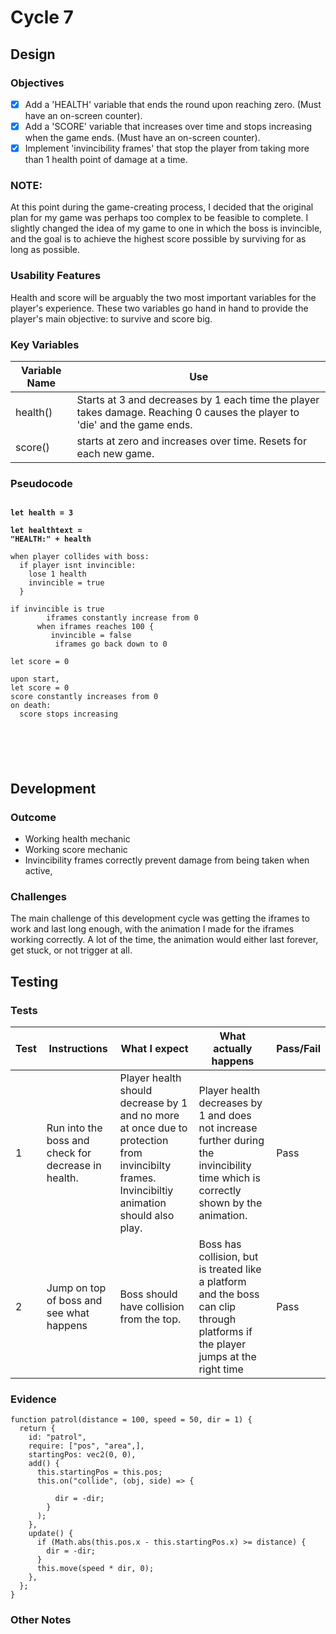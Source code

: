 # Cycle 7

## Design

### Objectives

* [x] Add a 'HEALTH' variable that ends the round upon reaching zero. (Must have an on-screen counter).
* [x] Add a 'SCORE' variable that increases over time and stops increasing when the game ends. (Must have an on-screen counter).
* [x] Implement 'invincibility frames' that stop the player from taking more than 1 health point of damage at a time.

### NOTE:

At this point during the game-creating process, I decided that the original plan for my game was perhaps too complex to be feasible to complete. I slightly changed the idea of my game to one in which the boss is invincible, and the goal is to achieve the highest score possible by surviving for as long as possible.&#x20;

### Usability Features

Health and score will be arguably the two most important variables for the player's experience. These two variables go hand in hand to provide the player's main objective: to survive and score big.



### Key Variables

| Variable Name | Use                                                                                                                        |
| ------------- | -------------------------------------------------------------------------------------------------------------------------- |
| health()      | Starts at 3 and decreases by 1 each time the player takes damage. Reaching 0 causes the player to 'die' and the game ends. |
| score()       | starts at zero and increases over time. Resets for each new game.                                                          |

### Pseudocode

<pre><code><strong>
</strong><strong>let health = 3
</strong><strong>
</strong><strong>let healthtext = 
</strong><strong>"HEALTH:" + health
</strong>
when player collides with boss:
  if player isnt invincible:
    lose 1 health
    invincible = true
  }  

if invincible is true
        iframes constantly increase from 0
      when iframes reaches 100 {
         invincible = false
          iframes go back down to 0

let score = 0

upon start, 
let score = 0
score constantly increases from 0
on death:
  score stops increasing
  
          

  

</code></pre>

## Development

### Outcome

* Working health mechanic
* Working score mechanic
* Invincibility frames correctly prevent damage from being taken when active,



### Challenges

The main challenge of this development cycle was getting the iframes to work and last long enough, with the animation I made for the iframes working correctly. A lot of the time, the animation would either last forever, get stuck, or not trigger at all.



## Testing



### Tests

| Test | Instructions                                        | What I expect                                                                                                                                | What actually happens                                                                                                               | Pass/Fail |
| ---- | --------------------------------------------------- | -------------------------------------------------------------------------------------------------------------------------------------------- | ----------------------------------------------------------------------------------------------------------------------------------- | --------- |
| 1    | Run into the boss and check for decrease in health. | Player health should decrease by 1 and no more at once due to protection from invincibilty frames. Invincibiltiy animation should also play. | Player health decreases by 1 and does not increase further during the invincibility time which is correctly shown by the animation. | Pass      |
| 2    | Jump on top of boss and see what happens            | Boss should have collision from the top.                                                                                                     | Boss has collision, but is treated like a platform and the boss can clip through platforms if the player jumps at the right time    | Pass      |

### Evidence

```
function patrol(distance = 100, speed = 50, dir = 1) {
  return {
    id: "patrol",
    require: ["pos", "area",],
    startingPos: vec2(0, 0),
    add() {
      this.startingPos = this.pos;
      this.on("collide", (obj, side) => {
        
          dir = -dir;
        }
      );
    },
    update() {
      if (Math.abs(this.pos.x - this.startingPos.x) >= distance) {
        dir = -dir;
      }
      this.move(speed * dir, 0);
    },
  };
}

```

### Other Notes


